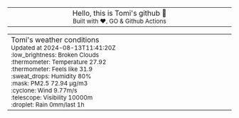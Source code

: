 
<div align="center">
<table>
<tbody>
<td align="center">
<img width="2000" height="0"><br>
Hello, this is Tomi's github 👋<br>
<sup>Built with ❤️, GO & Github Actions</sup><br>
<img width="2000" height="0">
</td>
</tbody>
</table>
</div>
<table>
<tbody>
<td align="left">
<img width="2000" height="0"><br>
Tomi's weather conditions<br>
<sup>Updated at 2024-08-13T11:41:20Z</sup><br>
<sup>:low_brightness: Broken Clouds</sup><br>
<sup>:thermometer: Temperature 27.92 </sup><br>
<sup>:thermometer: Feels like 31.9</sup><br>
<sup>:sweat_drops: Humidity 80%</sup><br>
<sup>:mask: PM2.5 72.94 μg/m3</sup><br>
<sup>:cyclone: Wind 9.77m/s </sup><br>
<sup>:telescope: Visibility 10000m </sup><br>
<sup>:droplet: Rain 0mm/last 1h </sup><br>
<img width="2000" height="0">
</td>
<td align="left">
<img width="2000" height="0"><br>
<br>
<img width="2000" height="0">
</td>
</tbody>
</table>
</div>
    